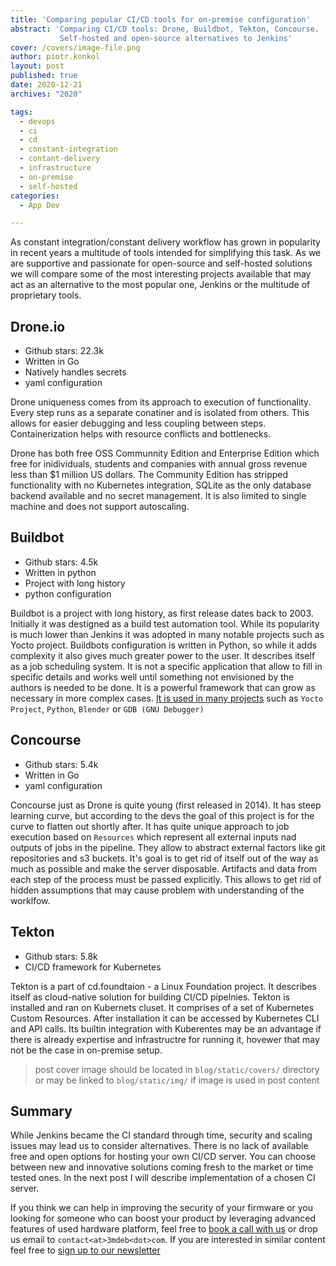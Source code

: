 ```yaml
---
title: 'Comparing popular CI/CD tools for on-premise configuration'
abstract: 'Comparing CI/CD tools: Drone, Buildbot, Tekton, Concourse.
           Self-hosted and open-source alternatives to Jenkins'
cover: /covers/image-file.png
author: piotr.konkol
layout: post
published: true
date: 2020-12-21
archives: "2020"

tags:
  - devops
  - ci
  - cd
  - constant-integration
  - contant-delivery
  - infrastructure
  - on-premise
  - self-hosted
categories:
  - App Dev

---
```


As constant integration/constant delivery workflow has grown in popularity in
recent years a multitude of tools intended for simplifying this task. As we
are supportive and passionate for open-source and self-hosted solutions we
will compare some of the most interesting projects available that may act
as an alternative to the most popular one, Jenkins or the multitude of
proprietary tools.

## Drone.io

* Github stars: 22.3k
* Written in Go
* Natively handles secrets
* yaml configuration

Drone uniqueness comes from its approach to execution of functionality. Every
step runs as a separate conatiner and is isolated from others. This allows
for easier debugging and less coupling between steps. Containerization helps
with resource conflicts and bottlenecks.

Drone has both free OSS Communnity Edition and Enterprise Edition which free
for inidividuals, students and companies with annual gross revenue less than $1
million US dollars. The Community Edition has stripped functionality with no
Kubernetes integration, SQLite as the only database backend available and no
secret management. It is also limited to single machine and does not support
autoscaling.

## Buildbot

* Github stars: 4.5k
* Written in python
* Project with long history
* python configuration

Buildbot is a project with long history, as first release dates back to 2003.
Initially it was destigned as a build test automation tool.  While its
popularity is much lower than Jenkins it was adopted in many notable projects
such as Yocto project. Buildbots configuration is written in Python, so while
it adds complexity it also gives much greater power to the user. It describes
itself as a job scheduling system. It is not a specific application that
allow to fill in specific details and works well until something not envisioned
by the authors is needed to be done. It is a powerful framework that can grow
as necessary in more complex cases. 
[It is used in many projects](https://github.com/buildbot/buildbot/wiki/SuccessStories)
such as `Yocto Project`, `Python`, `Blender` or `GDB (GNU Debugger)`

## Concourse

* Github stars: 5.4k
* Written in Go
* yaml configuration

Concourse just as Drone is quite young (first released in 2014). It has steep
learning curve, but according to the devs the goal of this project is for the
curve to flatten out shortly after. It has quite unique approach to job
execution based on `Resources` which represent all external inputs nad outputs
of jobs in the pipeline. They allow to abstract external factors like git
repositories and s3 buckets. It's goal is to get rid of itself out of the
way as much as possible and make the server disposable. Artifacts and data
from each step of the process must be passed explicitly. This allows to
get rid of hidden assumptions that may cause problem with understanding
of the worklfow.

## Tekton

* Github stars: 5.8k
* CI/CD framework for Kubernetes

Tekton is a part of cd.foundtaion - a Linux Foundation project. It describes
itself as cloud-native solution for building CI/CD pipelnies. Tekton is
installed and ran on Kubernets cluset. It comprises of a set of Kubernetes
Custom Resources. After installation it can be accessed by Kubernetes CLI
and API calls. Its builtin integration with Kuberentes may be an advantage
if there is already expertise and infrastructre for running it, hovewer
that may not be the case in on-premise setup.

> post cover image should be located in `blog/static/covers/` directory or may be
  linked to `blog/static/img/` if image is used in post content

## Summary

While Jenkins became the CI standard through time, security and scaling issues
may lead us to consider alternatives.  There is no lack of available free and
open options for hosting your own CI/CD server. You can choose between new and
innovative solutions coming fresh to the market or time tested ones. In the
next post I will describe implementation of a chosen CI server.

If you think we can help in improving the security of your firmware or you
looking for someone who can boost your product by leveraging advanced features
of used hardware platform, feel free to [book a call with us](https://calendly.com/3mdeb/consulting-remote-meeting)
or drop us email to `contact<at>3mdeb<dot>com`. If you are interested in similar
content feel free to [sign up to our newsletter](http://eepurl.com/doF8GX)

